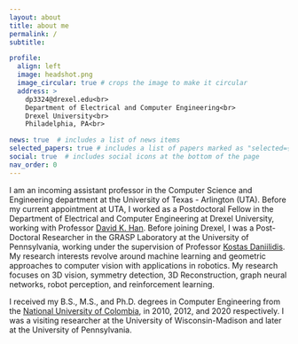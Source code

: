 ```yaml
---
layout: about
title: about me
permalink: /
subtitle: 

profile:
  align: left
  image: headshot.png
  image_circular: true # crops the image to make it circular
  address: >
    dp3324@drexel.edu<br>
    Department of Electrical and Computer Engineering<br>
    Drexel University<br>
    Philadelphia, PA<br>

news: true  # includes a list of news items
selected_papers: true # includes a list of papers marked as "selected={true}"
social: true  # includes social icons at the bottom of the page
nav_order: 0
---
```


I am an incoming assistant professor in the Computer Science and Engineering department at the University of Texas - Arlington (UTA). Before my current appointment at UTA, I worked as a Postdoctoral Fellow in the Department of Electrical and Computer Engineering at Drexel University, working with Professor [David K. Han](https://drexel.edu/engineering/about/faculty-staff/H/han-david/). Before joining Drexel, I was a Post-Doctoral Researcher in the GRASP Laboratory at the University of Pennsylvania, working under the supervision of Professor [Kostas Daniilidis](https://www.cis.upenn.edu/~kostas/). My research interests revolve around machine learning and geometric approaches to computer vision with applications in robotics. My research focuses on 3D vision, symmetry detection, 3D Reconstruction, graph neural networks, robot perception, and reinforcement learning.

I received my B.S., M.S., and Ph.D. degrees in Computer Engineering from the [National University of Colombia](https://medellin.unal.edu.co), in 2010, 2012, and 2020 respectively. I was a visiting researcher at the University of Wisconsin-Madison and later at the University of Pennsylvania.
